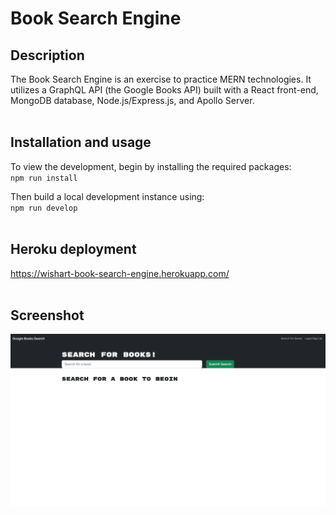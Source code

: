 # Book Search Engine
## Description
The Book Search Engine is an exercise to practice MERN technologies. It utilizes a GraphQL API (the Google Books API) built with a React front-end, MongoDB database, Node.js/Express.js, and Apollo Server.
<br><br>

## Installation and usage
To view the development, begin by installing the required packages:<br>
`npm run install`

Then build a local development instance using:<br>
`npm run develop`
<br><br>

## Heroku deployment
https://wishart-book-search-engine.herokuapp.com/
<br><br>

## Screenshot
<img src="./client/public/screenshot.png" width="800">
